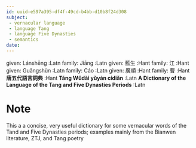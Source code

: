 ```yaml
---
id: uuid-e597a395-df4f-49cd-b4bb-d10b8f24d308
subject: 
 - vernacular language
 - language Tang
 - language Five Dynasties
 - semantics
date: 
---
```


given: Lánshēng :Latn
family: Jiāng :Latn
given: 藍生 :Hant
family: 江 :Hant
given: Guǎngshùn :Latn
family: Cáo :Latn
given: 廣順 :Hant
family: 曹 :Hant
**唐五代語言詞典** :Hant
**Táng Wǔdài yǔyán cídiǎn** :Latn
**A Dictionary of the Language of the Tang and Five Dynasties Periods** :Latn
# Note
This a a concise, very useful dictionary for some vernacular words of the Tand and Five Dynasties periods; examples mainly from the Bianwen literature, ZTJ, and Tang poetry